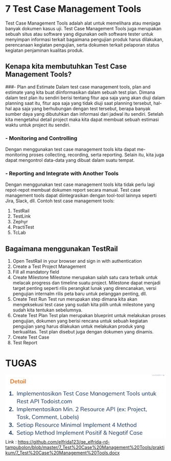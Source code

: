 # 7 Test Case Management Tools
Test Case Management Tools adalah alat untuk memelihara atau menjaga banyak dokumen kasus uji. Test Case Management Tools juga merupakan sebuah situs atau software yang digunakan oelh software tester untuk menyimpan informasi terkait bagaimana pengujian produk harus dilakukan, perencanaan kegiatan pengujian, serta dokumen terkait pelaporan status kegiatan penjaminan kualitas produk.

## Kenapa kita membutuhkan Test Case Management Tools?
###- Plan and Estimate
Dalam test case management tools, plan and estimate yang kita buat diinformasikan dalam sebuah test plan. Dimana dalam test plan itu sendiri berisi tentang fitur apa saja yang akan diuji dalam planning saat itu, fitur apa saja yang tidak diuji saat planning tersebut, hal-hal apa saja yang berhubungan dengan test tersebut, berapa banyak sumber daya yang dibutuhkan dan informasi dari jadwal itu sendiri. Setelah kita mengetahui detail project maka kita dapat membuat sebuah estimasi waktu untuk project itu sendiri.

### - Monitoring and Controlling
Dengan menggunakan test case management tools kita dapat me-monitoring proses collecting, recording, serta reporting. Selain itu, kita juga dapat mengontrol data-data yang dibuat dalam suatu tempat.

### - Reporting and Integrate with Another Tools
Dengan menggunakan test case management tools kita tidak perlu lagi repot-repot membuat dokumen report secara manual. Test case management tools dapat diintegrasikan dengan tool-tool lainnya seperti Jira, Slack, dll.
Contoh test case management tools:
1. TestRail
2. TestLink
3. Zephyr
4. PractiTest
5. TcLab

## Bagaimana menggunakan TestRail
1. Open TestRail in your browser and sign in with authentication
2. Create a Test Project Management
3. Fill all mandatory field
4. Create Milestone
Milestone merupakan salah satu cara terbaik untuk melacak progress dan timeline suatu project. Milestone dapat menjadi target penting seperti rilis perangkat lunak yang direncanakan, versi pengujian internalm rilis peta baru untuk pelanggan penting, dll. 
5. Create Test Run
Test run merupakan step dimana kita akan mengeksekusi test case yang sudah kita pilih untuk milestone yang sudah kita tentukan sebelumnya.
6. Create Test Plan
Test plan merupakan blueprint untuk melakukan proses pengujian, dokumen yang berisi rencana untuk sebuah kegiatan pengujian yang harus dilakukan untuk melakukan produk yang berkualitas. Test plan disebut juga dengan dokumen yang dinamis.
7. Create Test Case
8. Test Report

# TUGAS
![This is an image](https://github.com/elfrida123/qe_elfrida-rd-tampubolon/blob/master/7_Test%20Case%20Management%20Tools/screenshots/Tugas.PNG)
Link : https://github.com/elfrida123/qe_elfrida-rd-tampubolon/blob/master/7_Test%20Case%20Management%20Tools/praktikum/7_Test%20Case%20Management%20Tools.docx

